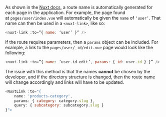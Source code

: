 
As shown in the [Nuxt docs](https://nuxtjs.org/guide/routing/), a route name is automatically generated for each page in the application. For example, the page found at `pages/user/index.vue` will automatically be given the `name` of `‘user’`. That name can then be used in a `<nuxt-link>`, like so:

```javascript
<nuxt-link :to=”{ name: ‘user’ }” />
```

If the route requires parameters, then a `params` object can be included. For example, a link to the `pages/user/_id/edit.vue` page would look like the following:

```javascript
<nuxt-link :to=”{ name: ‘user-id-edit’, params: { id: user.id } }” />
```

The issue with this method is that the names **cannot** be chosen by the developer, and if the directory structure is changed, then the route name will change accordingly and links will have to be updated.

```js
<NuxtLink :to="{
	name: 'products-category',
	params: { category: category.slug },
	query: { subcategory: subcategory.slug }
}">
```